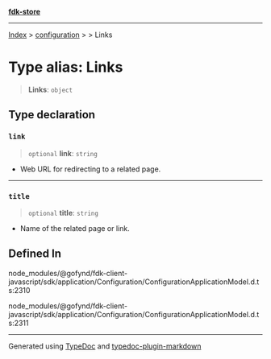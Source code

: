 [**fdk-store**](../../../README.md)
***

[Index](../../../API.md) > [configuration](../../README.md) > [<internal>](../README.md) > Links

# Type alias: Links

> **Links**: `object`

## Type declaration

### `link`

> `optional` **link**: `string`

- Web URL for redirecting to a related page.

***

### `title`

> `optional` **title**: `string`

- Name of the related page or link.

## Defined In

node\_modules/@gofynd/fdk-client-javascript/sdk/application/Configuration/ConfigurationApplicationModel.d.ts:2310

node\_modules/@gofynd/fdk-client-javascript/sdk/application/Configuration/ConfigurationApplicationModel.d.ts:2311

***
Generated using [TypeDoc](https://typedoc.org/) and [typedoc-plugin-markdown](https://www.npmjs.com/package/typedoc-plugin-markdown)
